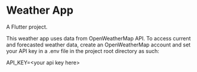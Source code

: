 # Weather App

A Flutter project.

This weather app uses data from OpenWeatherMap API. To access current and forecasted weather data, create an OpenWeatherMap account and set your API key in a .env file in the project root directory as such:

API_KEY=\<your api key here\>
